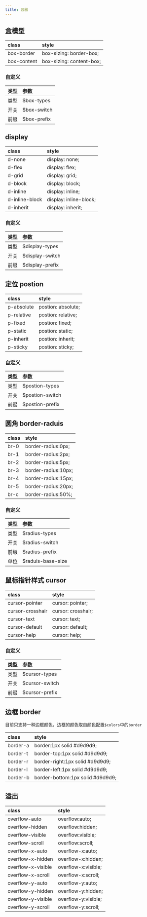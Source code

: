 ```yaml
---
title: 容器
---
```


## 盒模型

| class       | style                    |
| :---------- | :----------------------- |
| box-border  | box-sizing: border-box;  |
| box-content | box-sizing: content-box; |

### 自定义

| 类型 | 参数        |
| :--- | :---------- |
| 类型 | $box-types  |
| 开关 | $box-switch |
| 前缀 | $box-prefix |

## display

| class          | style                  |
| :------------- | :--------------------- |
| d-none         | display: none;         |
| d-flex         | display: flex;         |
| d-grid         | display: grid;         |
| d-block        | display: block;        |
| d-inline       | display: inline;       |
| d-inline-block | display: inline-block; |
| d-inherit      | display: inherit;      |

### 自定义

| 类型 | 参数            |
| :--- | :-------------- |
| 类型 | $display-types  |
| 开关 | $display-switch |
| 前缀 | $display-prefix |

## 定位 postion

| class      | style              |
| :--------- | :----------------- |
| p-absolute | postion: absolute; |
| p-relative | postion: relative; |
| p-fixed    | postion: fixed;    |
| p-static   | postion: static;   |
| p-inherit  | postion: inherit;  |
| p-sticky   | postion: sticky;   |

### 自定义

| 类型 | 参数            |
| :--- | :-------------- |
| 类型 | $postion-types  |
| 开关 | $postion-switch |
| 前缀 | $postion-prefix |

## 圆角 border-raduis

| class | style               |
| :---- | :------------------ |
| br-0  | border-radius:0px;  |
| br-1  | border-radius:2px;  |
| br-2  | border-radius:5px;  |
| br-3  | border-radius:10px; |
| br-4  | border-radius:15px; |
| br-5  | border-radius:20px; |
| br-c  | border-radius:50%;  |

### 自定义

| 类型 | 参数              |
| :--- | :---------------- |
| 类型 | $radius-types     |
| 开关 | $radius-switch    |
| 前缀 | $radius-prefix    |
| 单位 | $raduis-base-size |

## 鼠标指针样式 cursor

| class            | style              |
| :--------------- | :----------------- |
| cursor-pointer   | cursor: pointer;   |
| cursor-crosshair | cursor: crosshair; |
| cursor-text      | cursor: text;      |
| cursor-default   | cursor: default;   |
| cursor-help      | cursor: help;      |

### 自定义

| 类型 | 参数           |
| :--- | :------------- |
| 类型 | $cursor-types  |
| 开关 | $cursor-switch |
| 前缀 | $cursor-prefix |

## 边框 border

目前只支持一种边框颜色，边框的颜色取自颜色配置`$colors`中的`border`

| class    | style                            |
| :------- | :------------------------------- |
| border-a | border:1px solid #d9d9d9;        |
| border-t | border-top:1px solid #d9d9d9;    |
| border-r | border-right:1px solid #d9d9d9;  |
| border-l | border-left:1px solid #d9d9d9;   |
| border-b | border-bottom:1px solid #d9d9d9; |

## 溢出

| class              | style               |
| :----------------- | :------------------ |
| overflow-auto      | overflow:auto;      |
| overflow-hidden    | overflow:hidden;    |
| overflow-visible   | overflow:visible;   |
| overflow-scroll    | overflow:scroll;    |
| overflow-x-auto    | overflow-x:auto;    |
| overflow-x-hidden  | overflow-x:hidden;  |
| overflow-x-visible | overflow-x:visible; |
| overflow-x-scroll  | overflow-x:scroll;  |
| overflow-y-auto    | overflow-y:auto;    |
| overflow-y-hidden  | overflow-y:hidden;  |
| overflow-y-visible | overflow-y:visible; |
| overflow-y-scroll  | overflow-y:scroll;  |
